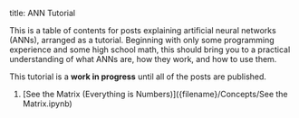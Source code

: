 title: ANN Tutorial

This is a table of contents for posts explaining artificial neural networks (ANNs), arranged as a tutorial. Beginning with only some programming experience and some high school math, this should bring you to a practical understanding of what ANNs are, how they work, and how to use them.

This tutorial is a **work in progress** until all of the posts are published.

1. [See the Matrix (Everything is Numbers)]({filename}/Concepts/See the Matrix.ipynb)
